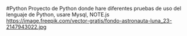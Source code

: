 #Python
Proyecto de Python donde hare diferentes pruebas de uso del lenguaje de Python, usare Mysql, NOTE.js
https://image.freepik.com/vector-gratis/fondo-astronauta-luna_23-2147943022.jpg